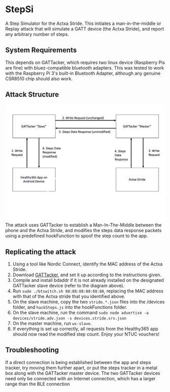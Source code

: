 # StepSi
A Step Simulator for the Actxa Stride.
This initiates a man-in-the-middle or Replay attack that will simulate a GATT device (the Actxa Stride), and report any arbitrary number of steps.

## System Requirements
This depends on GATTacker, which requires two linux device (Raspberry Pis are fine) with bluez-compatible bluetooth adapters. This was tested to work with the Raspberry Pi 3's built-in Bluetooth Adapter, although any genuine CSR8510 chip should also work.

## Attack Structure
![Attack Structure](readme/attackstructure.png)
The attack uses GATTacker to establish a Man-In-The-Middle between the phone and the Actxa Stride, and modifies the steps data response packets using a predefined hookFunction to spoof the step count to the app.


## Replicating the attack
1. Using a tool like Nordic Connect, identify the MAC address of the Actxa Stride.
2. Download [GATTacker](https://github.com/securing/gattacker), and set it up according to the instructions given.
3. Compile and install bdaddr if it is not already installed on the designated GATTacker slave device (refer to the diagram above).
4. Run `sudo ./btswitch.sh 88:88:88:88:88:88`, replacing the MAC address with that of the Actxa stride that you identified above.
5. On the slave machine, copy the two `stride.*.json` files into the /devices folder, and `hackSteps.js` into the hookFunctions folder.
6. On the slave machine, run the command `sudo node advertise -a devices/stride.adv.json -s devices.stride.srv.json`
7. On the master machine, run `ws-slave`.
8. If everything is set up correctly, all requests from the Healthy365 app should now read the modified step count. Enjoy your NTUC vouchers!

## Troubleshooting
If a direct connection is being established between the app and steps tracker, try moving them further apart, or put the steps tracker in a metal box along with the GATTacker master device. The two GATTacker devices need only be connected with an Internet connection, which has a larger range than the BLE connection
